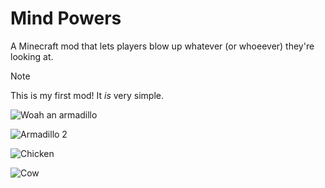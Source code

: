 # Mind Powers

A Minecraft mod that lets players blow up whatever (or whoeever) they're looking
at.

> [!NOTE]
> This is my first mod! It *is* very simple.

![Woah an armadillo](https://github.com/user-attachments/assets/b62f449f-b42f-4733-98c7-c53025a1240f)

![Armadillo 2](https://github.com/user-attachments/assets/0c4b80ab-7f4c-4c6f-97f0-27b0f4a0d72f)

![Chicken](https://github.com/user-attachments/assets/6b8eada7-99c8-4305-a489-01f8177b22dd)

![Cow](https://github.com/user-attachments/assets/1a3f3827-97b6-4d4e-a352-10645effe62f)

